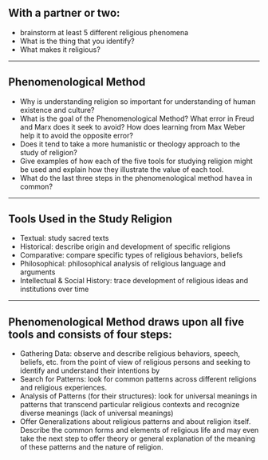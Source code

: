 
## With a partner or two:

- brainstorm at least 5 different religious phenomena
- What is the thing that you identify?
- What makes it religious?

---

##  Phenomenological Method

-   Why is understanding religion so important for understanding of human existence and culture?
-   What is the goal of the Phenomenological Method? What error in Freud and Marx does it seek to avoid? How does learning from Max Weber help it to avoid the opposite error?
-   Does it tend to take a more humanistic or theology approach to the study of religion?
-   Give examples of how each of the five tools for studying religion might be used and explain how they illustrate the value of each tool.
-   What do the last three steps in the phenomenological method havea in common?

---

##  Tools Used in the Study Religion

-   Textual: study sacred texts
-   Historical: describe origin and development of specific religions
-   Comparative: compare specific types of religious behaviors, beliefs
-   Philosophical: philosophical analysis of religious language and arguments
-   Intellectual & Social History: trace development of religious ideas and institutions over time

---

##  Phenomenological Method draws upon all five tools and consists of four steps:

-   Gathering Data: observe and describe religious behaviors, speech, beliefs, etc. from the point of view of religious persons and seeking to identify and understand their intentions by
-   Search for Patterns: look for common patterns across different religions and religious experiences.
-   Analysis of Patterns (for their structures): look for universal meanings in patterns that transcend particular religious contexts and recognize diverse meanings (lack of universal meanings)
-   Offer Generalizations about religious patterns and about religion itself. Describe the common forms and elements of religious life and may even take the next step to offer theory or general explanation of the meaning of these patterns and the nature of religion.

